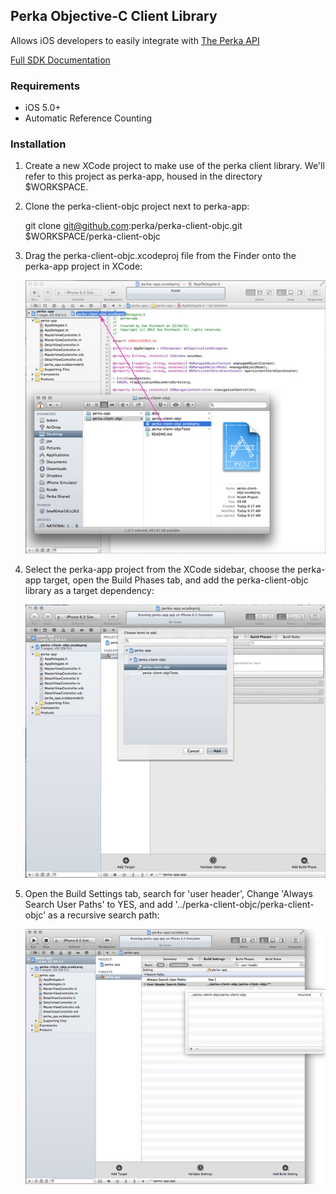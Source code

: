 ## Perka Objective-C Client Library

Allows iOS developers to easily integrate with [The Perka API](https://getperka.com/developer/)

[Full SDK Documentation](http://perka.github.com/perka-client-objc/classes.html)

### Requirements
* iOS 5.0+
* Automatic Reference Counting

### Installation

1. Create a new XCode project to make use of the perka client library.  We'll refer to this project as perka-app, housed in the directory $WORKSPACE.

2. Clone the perka-client-objc project next to perka-app:

     git clone git@github.com:perka/perka-client-objc.git $WORKSPACE/perka-client-objc

3. Drag the perka-client-objc.xcodeproj file from the Finder onto the perka-app project in XCode:

   ![Dragging perka-client-objc.xcodeproj](docs/screen1.jpg)
   
4. Select the perka-app project from the XCode sidebar, choose the perka-app target, open the Build Phases tab, and add the perka-client-objc library as a target dependency:

    ![Add perka-client-objc dependency](docs/screen2.jpg)
    
5. Open the Build Settings tab, search for 'user header', Change 'Always Search User Paths' to YES, and add '../perka-client-objc/perka-client-objc' as a recursive search path:
  
    ![Add user header search path](docs/screen3.jpg)
    
    